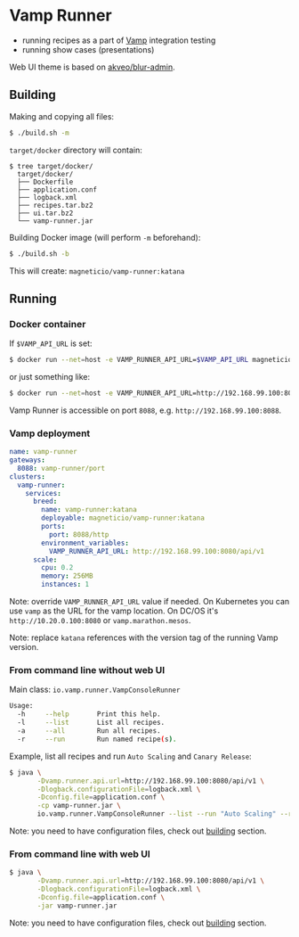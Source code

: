 # Vamp Runner

- running recipes as a part of [Vamp](https://github.com/magneticio/vamp) integration testing
- running show cases (presentations)

Web UI theme is based on [akveo/blur-admin](https://github.com/akveo/blur-admin).

## Building

Making and copying all files:

```sh
$ ./build.sh -m
```

`target/docker` directory will contain:

```
$ tree target/docker/
  target/docker/
  ├── Dockerfile
  ├── application.conf
  ├── logback.xml
  ├── recipes.tar.bz2
  ├── ui.tar.bz2
  └── vamp-runner.jar
```

Building Docker image (will perform `-m` beforehand):

```sh
$ ./build.sh -b
```

This will create: `magneticio/vamp-runner:katana`

## Running

### Docker container

If `$VAMP_API_URL` is set:

```sh
$ docker run --net=host -e VAMP_RUNNER_API_URL=$VAMP_API_URL magneticio/vamp-runner:katana
```

or just something like:

```sh
$ docker run --net=host -e VAMP_RUNNER_API_URL=http://192.168.99.100:8080/api/v1 magneticio/vamp-runner:katana
```

Vamp Runner is accessible on port `8088`, e.g. `http://192.168.99.100:8088`.

### Vamp deployment

```yaml
name: vamp-runner
gateways:
  8088: vamp-runner/port
clusters:
  vamp-runner:
    services:
      breed:
        name: vamp-runner:katana
        deployable: magneticio/vamp-runner:katana
        ports:
          port: 8088/http
        environment_variables:
          VAMP_RUNNER_API_URL: http://192.168.99.100:8080/api/v1
      scale:
        cpu: 0.2       
        memory: 256MB
        instances: 1
```

Note: override `VAMP_RUNNER_API_URL` value if needed. On Kubernetes you can use `vamp` as the URL for the vamp location. On DC/OS it's `http://10.20.0.100:8080` or `vamp.marathon.mesos`.

Note: replace `katana` references with the version tag of the running Vamp version.

### From command line without web UI

Main class: `io.vamp.runner.VampConsoleRunner`

```sh
Usage:
  -h     --help       Print this help.
  -l     --list       List all recipes.
  -a     --all        Run all recipes.
  -r     --run        Run named recipe(s).
```

Example, list all recipes and run `Auto Scaling` and `Canary Release`: 

```sh
$ java \
       -Dvamp.runner.api.url=http://192.168.99.100:8080/api/v1 \
       -Dlogback.configurationFile=logback.xml \
       -Dconfig.file=application.conf \
       -cp vamp-runner.jar \
       io.vamp.runner.VampConsoleRunner --list --run "Auto Scaling" --run "Canary Release"
```

Note: you need to have configuration files, check out [building](#building) section.

### From command line with web UI 

```sh
$ java \
       -Dvamp.runner.api.url=http://192.168.99.100:8080/api/v1 \
       -Dlogback.configurationFile=logback.xml \
       -Dconfig.file=application.conf \
       -jar vamp-runner.jar
```

Note: you need to have configuration files, check out [building](#building) section.
